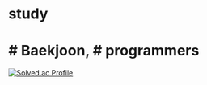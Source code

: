 # study 
# # Baekjoon, # programmers

[![Solved.ac Profile](http://mazassumnida.wtf/api/v2/generate_badge?boj=khc9812121)](https://solved.ac/khc9812121/)

